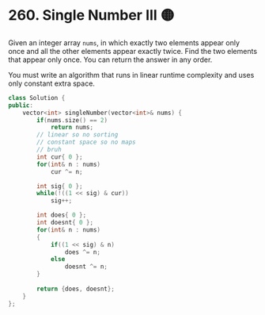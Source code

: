 # 260. Single Number III 🟡

Given an integer array `nums`, in which exactly two elements appear only once and all the other elements appear exactly twice. Find the two elements that appear only once. You can return the answer in any order.

You must write an algorithm that runs in linear runtime complexity and uses only constant extra space.

```cpp
class Solution {
public:
    vector<int> singleNumber(vector<int>& nums) {
        if(nums.size() == 2)
            return nums;
        // linear so no sorting
        // constant space so no maps
        // bruh
        int cur{ 0 };
        for(int& n : nums)
            cur ^= n;

        int sig{ 0 };
        while(!((1 << sig) & cur))
            sig++;

        int does{ 0 };
        int doesnt{ 0 };
        for(int& n : nums)
        {
            if((1 << sig) & n)
                does ^= n;
            else
                doesnt ^= n;
        }
        
        return {does, doesnt};
    }
};
```